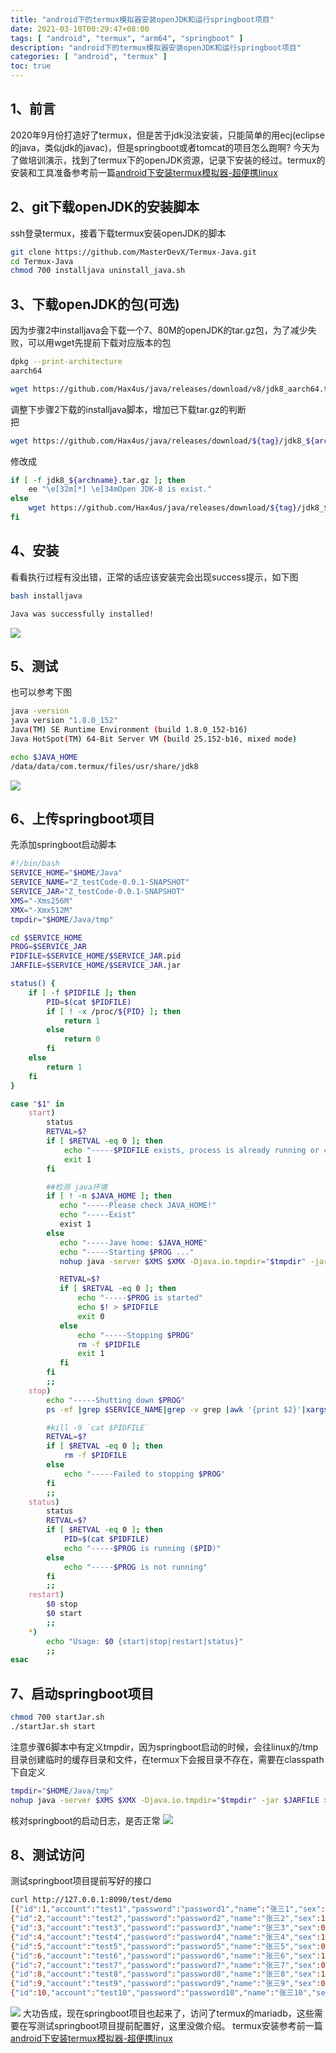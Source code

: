```yaml
---
title: "android下的termux模拟器安装openJDK和运行springboot项目"
date: 2021-03-10T00:29:47+08:00
tags: [ "android", "termux", "arm64", "springboot" ]
description: "android下的termux模拟器安装openJDK和运行springboot项目"
categories: [ "android", "termux" ]
toc: true
---
```


## 1、前言
2020年9月份打造好了termux，但是苦于jdk没法安装，只能简单的用ecj(eclipse的java，类似jdk的javac)，但是springboot或者tomcat的项目怎么跑啊?
今天为了做培训演示，找到了termux下的openJDK资源，记录下安装的经过。termux的安装和工具准备参考前一篇[android下安装termux模拟器-超便携linux](/post/2020-09-28-android_termux)

## 2、git下载openJDK的安装脚本
ssh登录termux，接着下载termux安装openJDK的脚本
```bash
git clone https://github.com/MasterDevX/Termux-Java.git
cd Termux-Java
chmod 700 installjava uninstall_java.sh
```
## 3、下载openJDK的包(可选)
因为步骤2中installjava会下载一个7、80M的openJDK的tar.gz包，为了减少失败，可以用wget先提前下载对应版本的包
```bash
dpkg --print-architecture
aarch64

wget https://github.com/Hax4us/java/releases/download/v8/jdk8_aarch64.tar.gz
```
调整下步骤2下载的installjava脚本，增加已下载tar.gz的判断  
把
```bash
wget https://github.com/Hax4us/java/releases/download/${tag}/jdk8_${archname}.tar.gz -q
```
修改成
```bash
if [ -f jdk8_${archname}.tar.gz ]; then
	ee "\e[32m[*] \e[34mOpen JDK-8 is exist."
else
    wget https://github.com/Hax4us/java/releases/download/${tag}/jdk8_${archname}.tar.gz -q
fi
```
## 4、安装
看看执行过程有没出错，正常的话应该安装完会出现success提示，如下图
```bash
bash installjava

Java was successfully installed!
```
![](/posts/termux/installjava_success.png)

## 5、测试
也可以参考下图
```bash
java -version
java version "1.8.0_152"
Java(TM) SE Runtime Environment (build 1.8.0_152-b16)
Java HotSpot(TM) 64-Bit Server VM (build 25.152-b16, mixed mode)

echo $JAVA_HOME
/data/data/com.termux/files/usr/share/jdk8
```
![](/posts/termux/java.png)

## 6、上传springboot项目
先添加springboot启动脚本
```bash
#!/bin/bash
SERVICE_HOME="$HOME/Java"
SERVICE_NAME="Z_testCode-0.0.1-SNAPSHOT"
SERVICE_JAR="Z_testCode-0.0.1-SNAPSHOT"
XMS="-Xms256M"
XMX="-Xmx512M"
tmpdir="$HOME/Java/tmp"

cd $SERVICE_HOME
PROG=$SERVICE_JAR
PIDFILE=$SERVICE_HOME/$SERVICE_JAR.pid
JARFILE=$SERVICE_HOME/$SERVICE_JAR.jar

status() {
    if [ -f $PIDFILE ]; then
        PID=$(cat $PIDFILE)
        if [ ! -x /proc/${PID} ]; then
            return 1
        else
            return 0
        fi
    else
        return 1
    fi
}

case "$1" in
    start)
        status
        RETVAL=$?
        if [ $RETVAL -eq 0 ]; then
            echo "-----$PIDFILE exists, process is already running or crashed"
            exit 1
        fi

        ##检测 java环境
        if [ ! -n $JAVA_HOME ]; then
           echo "-----Please check JAVA_HOME!"
           echo "-----Exist"
           exist 1
        else
           echo "-----Jave home: $JAVA_HOME"
           echo "-----Starting $PROG ..."
           nohup java -server $XMS $XMX -Djava.io.tmpdir="$tmpdir" -jar $JARFILE > $SERVICE_NAME.log 2>&1 &

           RETVAL=$?
           if [ $RETVAL -eq 0 ]; then
               echo "-----$PROG is started"
               echo $! > $PIDFILE
               exit 0
           else
               echo "-----Stopping $PROG"
               rm -f $PIDFILE
               exit 1
           fi
        fi
        ;;
    stop)
        echo "-----Shutting down $PROG"
        ps -ef |grep $SERVICE_NAME|grep -v grep |awk '{print $2}'|xargs kill -9

        #kill -9 `cat $PIDFILE`
        RETVAL=$?
        if [ $RETVAL -eq 0 ]; then
            rm -f $PIDFILE
        else
            echo "-----Failed to stopping $PROG"
        fi
        ;;
    status)
        status
        RETVAL=$?
        if [ $RETVAL -eq 0 ]; then
            PID=$(cat $PIDFILE)
            echo "-----$PROG is running ($PID)"
        else
            echo "-----$PROG is not running"
        fi
        ;;
    restart)
        $0 stop
        $0 start
        ;;
    *)
        echo "Usage: $0 {start|stop|restart|status}"
        ;;
esac
```

## 7、启动springboot项目
```bash
chmod 700 startJar.sh
./startJar.sh start
```
注意步骤6脚本中有定义tmpdir，因为springboot启动的时候，会往linux的/tmp目录创建临时的缓存目录和文件，在termux下会报目录不存在，需要在classpath下自定义
```bash
tmpdir="$HOME/Java/tmp"
nohup java -server $XMS $XMX -Djava.io.tmpdir="$tmpdir" -jar $JARFILE > $SERVICE_NAME.log 2>&1 &
```
核对springboot的启动日志，是否正常
![](/posts/termux/springboot_start.png)

## 8、测试访问
测试springboot项目提前写好的接口
```bash
curl http://127.0.0.1:8090/test/demo
[{"id":1,"account":"test1","password":"password1","name":"张三1","sex":0,"company":"testCompany1"},
{"id":2,"account":"test2","password":"password2","name":"张三2","sex":1,"company":"testCompany2"},
{"id":3,"account":"test3","password":"password3","name":"张三3","sex":0,"company":"testCompany3"},
{"id":4,"account":"test4","password":"password4","name":"张三4","sex":1,"company":"testCompany4"},
{"id":5,"account":"test5","password":"password5","name":"张三5","sex":0,"company":"testCompany5"},
{"id":6,"account":"test6","password":"password6","name":"张三6","sex":1,"company":"testCompany6"},
{"id":7,"account":"test7","password":"password7","name":"张三7","sex":0,"company":"testCompany7"},
{"id":8,"account":"test8","password":"password8","name":"张三8","sex":1,"company":"testCompany8"},
{"id":9,"account":"test9","password":"password9","name":"张三9","sex":0,"company":"testCompany9"},
{"id":10,"account":"test10","password":"password10","name":"张三10","sex":1,"company":"testCompany10"}]
```
![](/posts/termux/test_springboot.png)
大功告成，现在springboot项目也起来了，访问了termux的mariadb，这些需要在写测试springboot项目提前配置好，这里没做介绍。
termux安装参考前一篇[android下安装termux模拟器-超便携linux](/post/2020-09-28-android_termux)